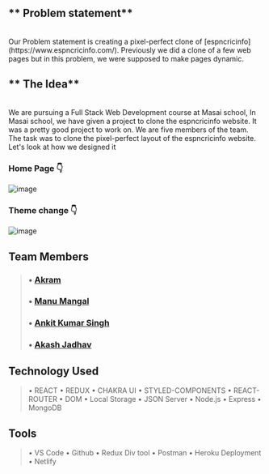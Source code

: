 ## ** Problem statement**
<br>
Our Problem statement is creating a pixel-perfect clone of [espncricinfo](https://www.espncricinfo.com/). Previously we did a clone of a few web pages but in this problem, we were supposed to make pages dynamic.

## ** The Idea**
<br>
We are pursuing a Full Stack Web Development course at Masai school, In Masai school, we have given a project to clone the espncricinfo website. It was a pretty good project to work on. We are five members of the team. The task was to clone the pixel-perfect layout of the espncricinfo website. Let's look at how we designed it 

 ### Home Page 👇

![image](https://cdn.hashnode.com/res/hashnode/image/upload/v1662785723394/2W-38HG0c.png )

 ### Theme change 👇

![image](https://cdn.hashnode.com/res/hashnode/image/upload/v1662785779992/7AgSjYxss.png )
## Team Members
> ### • [Akram](https://github.com/akram3598786)
> ### • [Manu Mangal](https://github.com/Manu2807)
> ### • [Ankit Kumar Singh ](https://github.com/meankit2610)
> ### • [Akash Jadhav](https://github.com/Akashjadhav55)

## Technology Used
> • REACT
> • REDUX
> • CHAKRA UI
> • STYLED-COMPONENTS
> • REACT-ROUTER
> • DOM
> • Local Storage
> • JSON Server
> • Node.js
> • Express
> • MongoDB

## Tools
> • VS Code
> • Github
> • Redux Div tool
> • Postman
> • Heroku Deployment
> • Netlify


